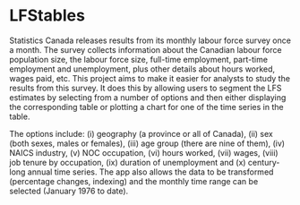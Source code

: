 # LFStables

Statistics Canada releases results from its monthly labour force survey once a month. The survey collects information about the Canadian labour force population size, the labour force size, full-time employment, part-time employment and unemployment, plus other details about hours worked, wages paid, etc. This project aims to make it easier for analysts to study the results from this survey. It does this by allowing users to segment the LFS estimates by selecting from a number of options and then either displaying the corresponding table or plotting a chart for one of the time series in the table.

The options include: (i) geography (a province or all of Canada), (ii) sex (both sexes, males or females), (iii) age group (there are nine of them), (iv) NAICS industry, (v) NOC occupation, (vi) hours worked, (vii) wages, (viii) job tenure by occupation, (ix) duration of unemployment and (x) century-long annual time series. The app also allows the data to be transformed (percentage changes, indexing) and the monthly time range can be selected (January 1976 to date). 
